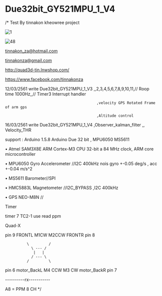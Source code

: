 # Due32bit_GY521MPU_1_V4
/*
 Test By tinnakon kheowree  project 
 
 ![1](https://user-images.githubusercontent.com/9403558/37556558-9306c558-2a2a-11e8-84a0-af680209cdbf.jpg)
 
 ![48](https://user-images.githubusercontent.com/9403558/37556570-ce2ba02c-2a2a-11e8-8c49-65559fa065e3.jpg)

 
 tinnakon_za@hotmail.com
 
 tinnakonza@gmail.com
 
 http://quad3d-tin.lnwshop.com/
 
 https://www.facebook.com/tinnakonza

 12/03/2561     write Due32bit_GY521MPU_1_V3  ,,2,3,4,5,6,7,8,9,10,11,// Roop time 1000Hz,,// Timer3 Interrupt handler
 
                                              ,velocity GPS Rotated Frame of arm gps
                                              
                                              ,Altitude control
                                              
 16/03/2561     write Due32bit_GY521MPU_1_V4  ,Observer_kalman_filter ,, Velocity_THR
 
support : Arduino 1.5.8   Arduino Due 32 bit  , MPU6050  MS5611

• Atmel SAM3X8E ARM Cortex-M3 CPU 32-bit a 84 MHz clock, ARM core microcontroller

• MPU6050 Gyro Accelerometer //I2C 400kHz nois gyro +-0.05 deg/s , acc +-0.04 m/s^2

• MS5611 Barometer//SPI

• HMC5883L Magnetometer //I2C_BYPASS ,I2C 400kHz

• GPS NEO-M8N //

Timer

timer 7 TC2-1  use read ppm

Quad-X

pin 9 FRONTL  M1CW        M2CCW  FRONTR pin 8

              \         / 
                \ --- /        
                 |   |         
                / --- \           
              /         \ 
              
pin 6 motor_BackL  M4 CCW      M3 CW  motor_BackR  pin 7

----------rx-----------  

A8 = PPM 8 CH
 */

